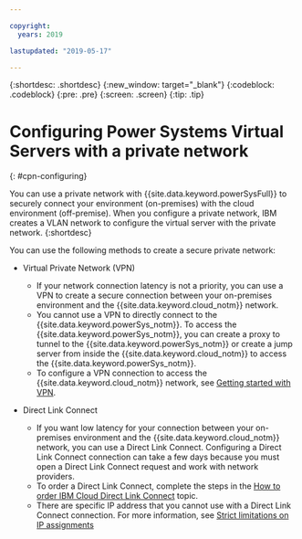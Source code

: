 ```yaml
---

copyright:
  years: 2019

lastupdated: "2019-05-17"

---
```


{:shortdesc: .shortdesc}
{:new_window: target="_blank"}
{:codeblock: .codeblock}
{:pre: .pre}
{:screen: .screen}
{:tip: .tip}

# Configuring Power Systems Virtual Servers with a private network
{: #cpn-configuring}

You can use a private network with {{site.data.keyword.powerSysFull}} to securely connect your environment (on-premises) with the cloud environment (off-premise).  When you configure a private network, IBM creates a VLAN network to configure the virtual server with the private network.
{:shortdesc}

You can use the following methods to create a secure private network:

* Virtual Private Network (VPN)
  * If your network connection latency is not a priority, you can use a VPN to create a secure connection between your on-premises environment and the {{site.data.keyword.cloud_notm}} network.
  * You cannot use a VPN to directly connect to the {{site.data.keyword.powerSys_notm}}. To access the {{site.data.keyword.powerSys_notm}}, you can create a proxy to tunnel to the {{site.data.keyword.powerSys_notm}} or create a jump server from inside the {{site.data.keyword.cloud_notm}} to access the {{site.data.keyword.powerSys_notm}}.
  * To configure a VPN connection to access the {{site.data.keyword.cloud_notm}} network, see [Getting started with VPN](/docs/infrastructure/iaas-vpn?topic=VPN-gettingstarted-with-virtual-private-networking#gettingstarted-with-virtual-private-networking).

* Direct Link Connect
  * If you want low latency for your connection between your on-premises environment and the {{site.data.keyword.cloud_notm}} network, you can use a Direct Link Connect. Configuring a Direct Link Connect connection can take a few days because you must open a Direct Link Connect request and work with network providers.
  * To order a Direct Link Connect, complete the steps in the [How to order IBM Cloud Direct Link Connect](/docs/infrastructure/direct-link?topic=direct-link-how-to-order-ibm-cloud-direct-link-connect#how-to-order-ibm-cloud-direct-link-connect) topic.
  * There are specific IP address that you cannot use with a Direct Link Connect connection. For more information, see [Strict limitations on IP assignments](/docs/infrastructure/direct-link?topic=direct-link-configure-ibm-cloud-direct-link#strict-limitations-on-ip-assignments)
